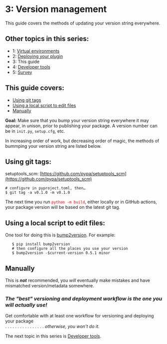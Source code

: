 # 3: Version management  

This guide covers the methods of updating your version string everywhere.

## Other topics in this series:  

* 1: [Virtual environments](./1-virtual-environments)  
* 2: [Deploying your plugin](./2-deploying-your-plugin.md)    
* 3: This guide   
* 4: [Developer tools](./4-developer-tools.md)   
* 5: [Survey](./5-Survey.md) 

## This guide covers:  
* [Using git tags](#using-git-tags)
* [Using a local script to edit files](#using-a-local-script-to-edit-files)  
* [Manually](#manually)

**Goal:** Make sure that you bump your version string everywhere it may appear, in unison, prior to publishing your package.  A version number can be in `init.py`, `setup.cfg`, etc.

In increasing order of work, but decreasing order of magic, the methods of bummping your version string are listed below. 

## Using git tags:  
setuptools_scm: [https://github.com/pypa/setuptools_scm](https://github.com/pypa/setuptools_scm)

   `# configure in pyproject.toml, then…`  
   `$ git tag -a v0.1.0 -m v0.1.0`  

  The next time you run <font color="red">`python -m build`</font>, either locally or in GitHub actions, your package version will be based on the latest git tag.

## Using a local script to edit files:  
One tool for doing this is [bump2version](https://github.com/c4urself/bump2version). For example:
```console
   $ pip install bump2version  
   # then configure all the places you use your version   
   $ bump2version -$current-version 0.5.1 minor  
```   

## Manually
This is ***not*** recommended, you *will* eventually make mistakes and have mismatched version/metadata somewhere.  
  
  ### *The "best" versioning and deployment workflow is the one you will actually use!*  
  
       
Get comfortable with at least one workflow for versioning and deploying your package  
 . . . . . . . . . . . . . . . . *otherwise, you won't do it.*

The next topic in this series is [Developer tools](./4-developer-tools.md).
